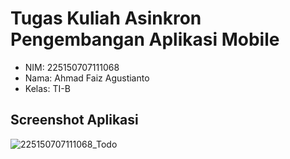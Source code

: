 # Tugas Kuliah Asinkron Pengembangan Aplikasi Mobile
- NIM: 225150707111068
- Nama: Ahmad Faiz Agustianto
- Kelas: TI-B

## Screenshot Aplikasi
![225150707111068_Todo](https://github.com/Mifaki/tugas-todo/assets/107536877/b07bd55f-d11e-4977-aa77-89b2ece97b20)
